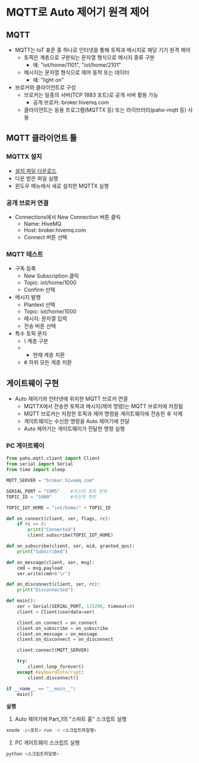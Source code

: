 # MQTT로 Auto 제어기 원격 제어

## MQTT
- MQTT는 IoT 표준 중 하나로 인터넷을 통해 토픽과 메시지로 해당 기기 원격 제어 
  - 토픽은 계층으로 구분되는 문자열 형식으로 메시지 종류 구분
    - 예: "iot/home/1101", "iot/home/2101"
  - 메시지는 문자열 형식으로 제어 동작 또는 데이터
    - 예: "light on"  
- 브로커와 클라이언트로 구성
  - 브로커는 일종의 서버(TCP 1883 포트)로 공개 서버 활용 가능
    - 공개 브로커: broker.hivemq.com
  - 클라이언트는 응용 프로그램(MQTTX 등) 또는 라이브러리(paho-mqtt 등) 사용

## MQTT 클라이언트 툴
### MQTTX 설치
- [설치 파일 다운로드](https://www.emqx.com/en/downloads/MQTTX/v1.9.6/MQTTX-Setup-1.9.6-x64.exe)
- 다운 받은 파일 실행
- 윈도우 메뉴에서 새로 설치한 MQTTX 실행

### 공개 브로커 연결
- Connections에서 New Connection 버튼 클릭
  - Name: HiveMQ
  - Host: broker.hivemq.com
  - Connect 버튼 선택

### MQTT 테스트
- 구독 등록
  - New Subscription 클릭
  - Topic: iot/home/1000
  - Confirm 선택
- 메시지 발행
  - Plantext 선택
  - Topic: iot/home/1000
  - 메시지: 문자열 입력
  - 전송 버튼 선택
- 특수 토픽 문자
  - \\ 계층 구분 
  - + 현재 계층 치환
  - \# 하위 모든 계층 치환  
    
## 게이트웨이 구현
- Auto 제어기와 인터넷에 위치한 MQTT 브로커 연결
  - MQTTX에서 전송한 토픽과 메시지(제어 명령)는 MQTT 브로커에 저장됨
  - MQTT 브로커는 저장한 토픽과 제어 명령을 게이트웨이에 전송한 후 삭제
  - 게이트웨이는 수신한 명령을 Auto 제어기에 전달
  - Auto 제어기는 게이트웨이가 전달한 명령 실행

### PC 게이트웨이
```python
from paho.mqtt.client import Client
from serial import Serial
from time import sleep

MQTT_SERVER = "broker.hivemq.com"

SERIAL_PORT = "COM5"    #자신의 포트 번호
TOPIC_ID = "1000"       #자신의 학번

TOPIC_IOT_HOME = "iot/home/" + TOPIC_ID

def on_connect(client, ser, flags, rc):
    if rc == 0:
        print("Connected")
        client.subscribe(TOPIC_IOT_HOME) 

def on_subscribe(client, ser, mid, granted_qos):
    print("Subscribed")

def on_message(client, ser, msg):
    cmd = msg.payload 
    ser.write(cmd+b'\r')

def on_disconnect(client, ser, rc):
    print("Disconnected")

def main():
    ser = Serial(SERIAL_PORT, 115200, timeout=0)
    client = Client(userdata=ser)

    client.on_connect = on_connect
    client.on_subscribe = on_subscribe
    client.on_message = on_message
    client.on_disconnect = on_disconnect 

    client.connect(MQTT_SERVER)

    try:
        client.loop_forever()
    except KeyboardInterrupt:
        client.disconnect()

if __name__ == "__main__":
    main()
```

**실행**
1. Auto 제어기에 Part_1의 "스마트 홈" 스크립트 실행
  ```sh
  xnode -p<포트> run -n <스크립트파일명>
  ```

2. PC 게이트웨이 스크립트 실행
  ```sh
  python <스크립트파일명>
  ```
